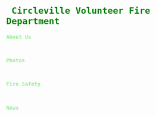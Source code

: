 <!DOCTYPE html>
<code style="color: green"> <h1> Circleville Volunteer Fire Department</h1></code>
</p>
<code style="color: lightgreen"><h3>About Us</h3>
<h3>Photos</h3>
<h3>Fire Safety</h3>
<h3>News</h3>
</body>
</html>


